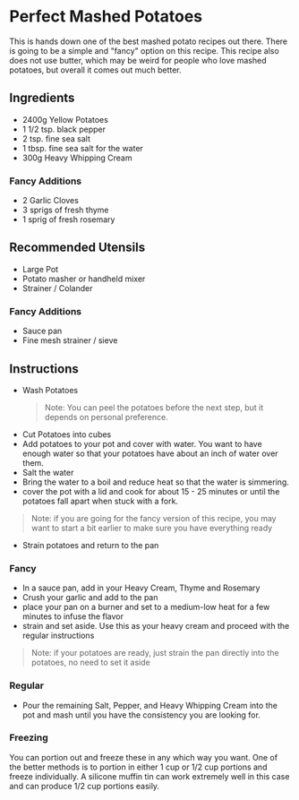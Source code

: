 # Perfect Mashed Potatoes
[Version 1.0]: #
[Author: Jonathan Petz | JPEGtheDev]: #

This is hands down one of the best mashed potato recipes out there. There is going to be a simple and "fancy" option on this recipe. This recipe also does not use butter, which may be weird for people who love mashed potatoes, but overall it comes out much better.


## Ingredients
* 2400g Yellow Potatoes
* 1 1/2 tsp. black pepper
* 2 tsp. fine sea salt 
* 1 tbsp. fine sea salt for the water
* 300g Heavy Whipping Cream
### Fancy Additions
* 2 Garlic Cloves
* 3 sprigs of fresh thyme
* 1 sprig of fresh rosemary

## Recommended Utensils
* Large Pot
* Potato masher or handheld mixer
* Strainer / Colander

### Fancy Additions
* Sauce pan
* Fine mesh strainer / sieve


## Instructions

* Wash Potatoes
  > Note: You can peel the potatoes before the next step, but it depends on personal preference.
* Cut Potatoes into cubes
* Add potatoes to your pot and cover with water. You want to have enough water so that your potatoes have about an inch of water over them.
* Salt the water
* Bring the water to a boil and reduce heat so that the water is simmering.
* cover the pot with a lid and cook for about 15 - 25 minutes or until the potatoes fall apart when stuck with a fork.
> Note: if you are going for the fancy version of this recipe, you may want to start a bit earlier to make sure you have everything ready
* Strain potatoes and return to the pan

### Fancy
* In a sauce pan, add in your Heavy Cream, Thyme and Rosemary
* Crush your garlic and add to the pan
* place your pan on a burner and set to a medium-low heat for a few minutes to infuse the flavor
* strain and set aside. Use this as your heavy cream and proceed with the regular instructions
> Note: if your potatoes are ready, just strain the pan directly into the potatoes, no need to set it aside

### Regular
* Pour the remaining Salt, Pepper, and Heavy Whipping Cream into the pot and mash until you have the consistency you are looking for.


### Freezing

You can portion out and freeze these in any which way you want. One of the better methods is to portion in either 1 cup or 1/2 cup portions and freeze individually. A silicone muffin tin can work extremely well in this case and can produce 1/2 cup portions easily.

